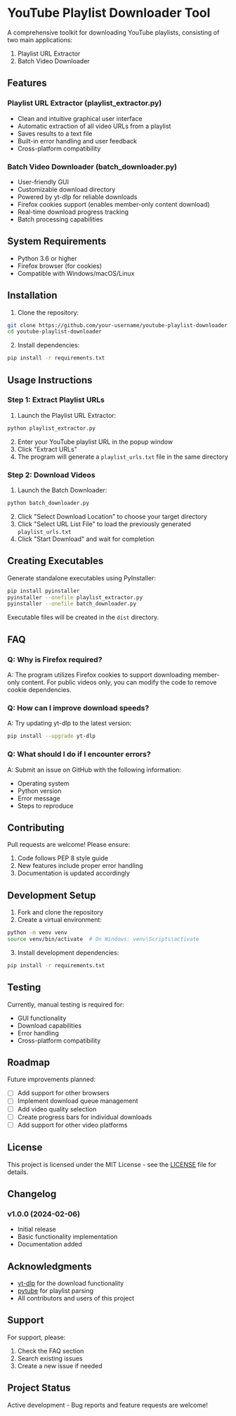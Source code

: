 # YouTube Playlist Downloader Tool

A comprehensive toolkit for downloading YouTube playlists, consisting of two main applications:
1. Playlist URL Extractor
2. Batch Video Downloader

## Features

### Playlist URL Extractor (playlist_extractor.py)
- Clean and intuitive graphical user interface
- Automatic extraction of all video URLs from a playlist
- Saves results to a text file
- Built-in error handling and user feedback
- Cross-platform compatibility

### Batch Video Downloader (batch_downloader.py)
- User-friendly GUI
- Customizable download directory
- Powered by yt-dlp for reliable downloads
- Firefox cookies support (enables member-only content download)
- Real-time download progress tracking
- Batch processing capabilities

## System Requirements

- Python 3.6 or higher
- Firefox browser (for cookies)
- Compatible with Windows/macOS/Linux

## Installation

1. Clone the repository:
```bash
git clone https://github.com/your-username/youtube-playlist-downloader.git
cd youtube-playlist-downloader
```

2. Install dependencies:
```bash
pip install -r requirements.txt
```

## Usage Instructions

### Step 1: Extract Playlist URLs

1. Launch the Playlist URL Extractor:
```bash
python playlist_extractor.py
```

2. Enter your YouTube playlist URL in the popup window
3. Click "Extract URLs"
4. The program will generate a `playlist_urls.txt` file in the same directory

### Step 2: Download Videos

1. Launch the Batch Downloader:
```bash
python batch_downloader.py
```

2. Click "Select Download Location" to choose your target directory
3. Click "Select URL List File" to load the previously generated `playlist_urls.txt`
4. Click "Start Download" and wait for completion

## Creating Executables

Generate standalone executables using PyInstaller:

```bash
pip install pyinstaller
pyinstaller --onefile playlist_extractor.py
pyinstaller --onefile batch_downloader.py
```

Executable files will be created in the `dist` directory.

## FAQ

### Q: Why is Firefox required?
A: The program utilizes Firefox cookies to support downloading member-only content. For public videos only, you can modify the code to remove cookie dependencies.

### Q: How can I improve download speeds?
A: Try updating yt-dlp to the latest version:
```bash
pip install --upgrade yt-dlp
```

### Q: What should I do if I encounter errors?
A: Submit an issue on GitHub with the following information:
- Operating system
- Python version
- Error message
- Steps to reproduce

## Contributing

Pull requests are welcome! Please ensure:
1. Code follows PEP 8 style guide
2. New features include proper error handling
3. Documentation is updated accordingly

## Development Setup

1. Fork and clone the repository
2. Create a virtual environment:
```bash
python -m venv venv
source venv/bin/activate  # On Windows: venv\Scripts\activate
```

3. Install development dependencies:
```bash
pip install -r requirements.txt
```

## Testing

Currently, manual testing is required for:
- GUI functionality
- Download capabilities
- Error handling
- Cross-platform compatibility

## Roadmap

Future improvements planned:
- [ ] Add support for other browsers
- [ ] Implement download queue management
- [ ] Add video quality selection
- [ ] Create progress bars for individual downloads
- [ ] Add support for other video platforms

## License

This project is licensed under the MIT License - see the [LICENSE](LICENSE) file for details.

## Changelog

### v1.0.0 (2024-02-06)
- Initial release
- Basic functionality implementation
- Documentation added

## Acknowledgments

- [yt-dlp](https://github.com/yt-dlp/yt-dlp) for the download functionality
- [pytube](https://github.com/pytube/pytube) for playlist parsing
- All contributors and users of this project

## Support

For support, please:
1. Check the FAQ section
2. Search existing issues
3. Create a new issue if needed

## Project Status

Active development - Bug reports and feature requests are welcome!
